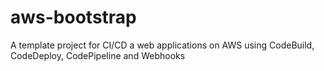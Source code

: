 # aws-bootstrap

A template project for CI/CD a web applications on AWS using CodeBuild, CodeDeploy, CodePipeline and Webhooks
